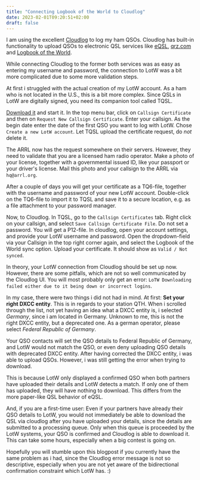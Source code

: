 ```yaml
---
title: "Connecting Logbook of the World to Cloudlog"
date: 2023-02-01T09:20:51+02:00
draft: false
---
```


I am using the excellent [Cloudlog](https://github.com/magicbug/Cloudlog) to log my ham QSOs. Cloudlog has built-in functionality to upload QSOs to electronic QSL services like [eQSL](https://eqsl.cc/qslcard/Index.cfm), [qrz.com](https://www.qrz.com/) and [Logbook of the World](https://lotw.arrl.org/lotwuser/default).

While connecting Cloudlog to the former both services was as easy as entering my username and password, the connection to LotW was a bit more complicated due to some more validation steps.

At first i struggled with the actual creation of my LotW account. As a ham who is not located in the U.S., this is a bit more complex. Since QSLs in LotW are digitally signed, you need its companion tool called TQSL.

[Download it](https://lotw.arrl.org/lotw-help/installation/) and start it. In the top menu bar, click on `Callsign Certificate` and then on `Request New Callsign Certificate`. Enter your callsign. As the begin date enter the date of the first QSO you want to log with LotW.  Chose `Create a new LotW account`. Let TQSL upload the certificate request, do _not_ delete it.

The ARRL now has the request somewhere on their servers. However, they need to validate that you are a licensed ham radio operator. Make a photo of your license, together with a governmental issued ID, like your passport or your driver's license. Mail this photo and your callsign to the ARRL via `hq@arrl.org`.

After a couple of days you will get your certificate as a TQ6-file, together with the username and password of your new LotW account. Double-click on the TQ6-file to import it to TQSL and save it to a secure location, e.g. as a file attachment to your password manager.

Now, to Cloudlog. In TQSL, go to the `Callsign Certificates` tab. Right click on your callsign, and select `Save Callsign Certificate File`. Do not set a password. You will get a P12-file. In cloudlog, open your account settings, and provide your LotW username and password. Open the dropdown-field via your Callsign in the top right corner again, and select the Logbook of the World sync option. Upload your certificate. It should show as `Valid / Not synced`.

In theory, your LotW connection from Cloudlog should be set up now. However, there are some pitfalls, which are not so well communicated by the Cloudlog UI. You will most probably only get an error: `LoTW Downloading failed either due to it being down or incorrect logins`.

In my case, there were two things i did not had in mind. At first: **Set your right DXCC entity**. This is in regards to your station QTH. When i scrolled through the list, not yet having an idea what a DXCC entity is, i selected _Germany_, since i am located in Germany. Unknown to me, this is not the right DXCC entity, but a deprecated one. As a german operator, please select _Federal Republic of Germany_.

Your QSO contacts will set the QSO details to Federal Republic of Germany, and LotW would not match the QSO, or even deny uploading QSO details with deprecated DXCC entity. After having corrected the DXCC entity, i was able to upload QSOs. However, i was still getting the error when trying to download.

This is because LotW only displayed a confirmed QSO when both partners have uploaded their details and LotW detects a match. If only one of them has uploaded, they will have nothing to download. This differs from the more paper-like QSL behavior of eQSL.

And, if you are a first-time user: Even if your partners have already their QSO details to LotW, you would not immediately be able to download the QSL via cloudlog after you have uploaded your details, since the details are submitted to a processing queue. Only when this queue is proceeded by the LotW systems, your QSO is confirmed and Cloudlog is able to download it. This can take some hours, especially when a big contest is going on.

Hopefully you will stumble upon this blogpost if you currently have the same problem as i had, since the Cloudlog error message is not so descriptive, especially when you are not yet aware of the bidirectional confirmation constraint which LotW has. :)